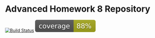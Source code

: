 # Advanced Homework 8 Repository 
[![Build Status](https://travis-ci.org/noahtutt/c4cs-f18-adv8.svg?branch=master)](https://travis-ci.org/noahtutt/c4cs-f18-adv8) ![coverage](./coverage.svg)

